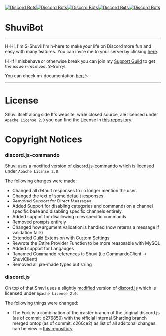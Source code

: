 [![Discord Bots](https://discordbots.org/api/widget/status/323128638444929025.png)](https://discordbots.org/bot/323128638444929025)[![Discord Bots](https://discordbots.org/api/widget/servers/323128638444929025.png?noavatar=true)](https://discordbots.org/bot/323128638444929025)[![Discord Bots](https://discordbots.org/api/widget/owner/323128638444929025.png?noavatar=true)](https://discordbots.org/bot/323128638444929025)[![Discord Bots](https://discordbots.org/api/widget/upvotes/323128638444929025.png?noavatar=true)](https://discordbots.org/bot/323128638444929025)[![Discord Bots](https://discordbots.org/api/widget/lib/323128638444929025.png?noavatar=true)](https://discordbots.org/bot/323128638444929025)
<!DOCTYPE html>
<html>
        <h1>ShuviBot</h1>
<hr>
    <body>
      <p>H-Hi, I'm S-Shuvi! I'm h-here to make your life on Discord more fun and easy with many features. You can invite me to your server by clicking <a href="https://discordapp.com/oauth2/authorize?client_id=323128638444929025&scope=bot&permissions=536210551">here</a>.</p></p>
<p>I-I-If I misbehave or  otherwise break you can join my <a href="https://discord.gg/eYbEBaS">Support Guild</a> to get the issue r-resolved. S-Sorry!<br>
<p>You can check my documentation <a href="https://github.com/MrLar/ShuviWiki/wiki">here</a>!~<br>
    </body>
  <hr></hr>
</html>

# License

Shuvi itself along side It's website, while closed source, are licensed under <code>Apache License 2.0</code> you can find the License in [this repository](https://github.com/ShuviBot/Shuvi-Legal/blob/master/LICENSE).

# Copyright Notices

### discord.js-commando 
Shuvi uses a modified version of [discord.js-commando](https://github.com/Gawdl3y/discord.js-commando/blob/master/LICENSE) which is licensed under <code>Apache License 2.0</code>

The following changes were made:
- Changed all default responses to no longer mention the user.
- Changed the text of some default responses
- Removed Support for Direct Messages
- Added Support for disabling categories and commands on a channel specific base and disabling specific channels entirely.
- Added support for disallowing roles specific commands
- Removed prompts entirely
- Changed how argument validation is handled (now returns a message if validation fails)
- Extended Guild Extension with Custom Settings
- Rewrote the Entire Provider Function to be more reasonable with MySQL
- Added support for Langauges
- Ranamed Commando references to Shuvi (i.e CommandoClient -> ShuviClient)
- Removed all pre-made types but string

### discord.js
On top of that Shuvi uses a slightly [modified](https://github.com/MrLar/discord.js) version of [discord.js](https://github.com/discordjs/discord.js/blob/master/LICENSE) which is licensed under <code>Apache License 2.0</code>:

The following things were changed:
- The Fork is a combination of the master branch of the original discord.js (as of commit: d276850) with the official Internal Sharding branch merged ontop (as of commit: c260ce2) as list of all additonal changes can be view in [this repository](https://github.com/ShuviBot/discord.js)
